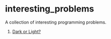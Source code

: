 # interesting_problems
A collection of interesting programming problems.

1. [Dark or Light?](./problem_statements/Dark_or_Light.md)
